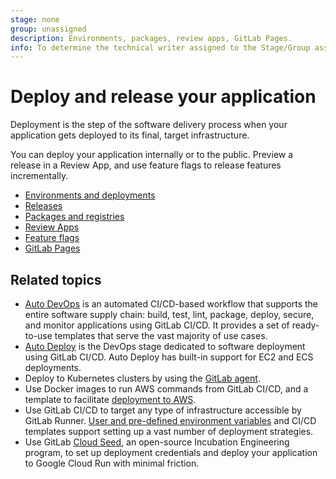 ```yaml
---
stage: none
group: unassigned
description: Environments, packages, review apps, GitLab Pages.
info: To determine the technical writer assigned to the Stage/Group associated with this page, see https://handbook.gitlab.com/handbook/product/ux/technical-writing/#assignments
---
```


# Deploy and release your application

Deployment is the step of the software delivery process when your
application gets deployed to its final, target infrastructure.

You can deploy your application internally or to the public.
Preview a release in a Review App, and use feature flags to
release features incrementally.

- [Environments and deployments](../ci/environments/index.md)
- [Releases](../user/project/releases/index.md)
- [Packages and registries](../user/packages/index.md)
- [Review Apps](../ci/review_apps/index.md)
- [Feature flags](../operations/feature_flags.md)
- [GitLab Pages](../user/project/pages/index.md)

## Related topics

- [Auto DevOps](autodevops/index.md) is an automated CI/CD-based workflow that supports the entire software
  supply chain: build, test, lint, package, deploy, secure, and monitor applications using GitLab CI/CD.
  It provides a set of ready-to-use templates that serve the vast majority of use cases.
- [Auto Deploy](autodevops/stages.md#auto-deploy) is the DevOps stage dedicated to software
  deployment using GitLab CI/CD. Auto Deploy has built-in support for EC2 and ECS deployments.
- Deploy to Kubernetes clusters by using the [GitLab agent](../user/clusters/agent/install/index.md).
- Use Docker images to run AWS commands from GitLab CI/CD, and a template to
  facilitate [deployment to AWS](../ci/cloud_deployment).
- Use GitLab CI/CD to target any type of infrastructure accessible by GitLab Runner.
  [User and pre-defined environment variables](../ci/variables/index.md) and CI/CD templates
  support setting up a vast number of deployment strategies.
- Use GitLab [Cloud Seed](../cloud_seed/index.md), an open-source Incubation Engineering program,
  to set up deployment credentials and deploy your application to Google Cloud Run with minimal friction.
